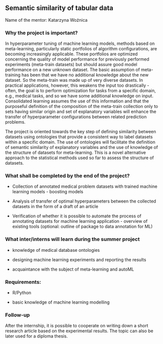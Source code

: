 ## Semantic similarity of tabular data

  
Name of the mentor: Katarzyna Woźnica
    
### Why the project is important?
    

In hyperparameter tuning of machine learning models, methods based on meta-learning, particularly static portfolios of algorithm configurations, are becoming increasingly applicable. These portfolios are optimized concerning the quality of model performance for previously performed experiments (meta-train datasets) but should assure good model performance on a new unknown dataset. The basic assumption of meta-training has been that we have no additional knowledge about the new dataset. So the meta-train was made up of very diverse datasets. In practical applications, however, this weakens the input too drastically - often, the goal is to perform optimization for tasks from a specific domain, e.g., medical tasks, and so we have some additional knowledge on input. Consolidated learning assumes the use of this information and that the purposeful definition of the composition of the meta-train collection only to sets having similar origin and set of explanatory variables will enhance the transfer of hyperparameter configurations between related prediction problems.

The project is oriented towards the key step of defining similarity between datasets using ontologies that provide a consistent way to label datasets within a specific domain. The use of ontologies will facilitate the definition of semantic similarity of explanatory variables and the use of knowledge of the structure of datasets for meta-learning. This is a novel alternative approach to the statistical methods used so far to assess the structure of datasets.

  

### What shall be completed by the end of the project?
    
-   Collection of annotated medical problem datasets with trained machine learning models - boosting models
    
-   Analysis of transfer of optimal hyperparameters between the collected datasets in the form of a draft of an article
    
-   Verification of whether it is possible to automate the process of annotating datasets for machine learning application - overview of existing tools (optional: outline of package to data annotation for ML)
    

### What inter/interns will learn during the summer project
    

-   knowledge of medical database ontologies
    
-   designing machine learning experiments and reporting the results
    
-   acquaintance with the subject of meta-learning and autoML
    

### Requirements:

-   R/Python
    
-   basic knowledge of machine learning modelling
    

  

### Follow-up

After the internship, it is possible to cooperate on writing down a short research article based on the experimental results. The topic can also be later used for a diploma thesis.

